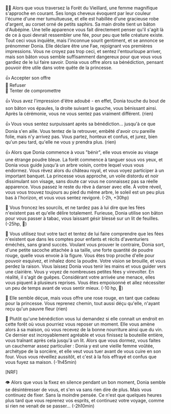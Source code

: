 🧚‍♀️ Alors que vous traversez la Forêt du Vieillard, une femme magnifique s'approche en courant. Ses longs cheveux évoquent par leur couleur l'écume d'une mer tumultueuse, et elle est habillée d'une gracieuse robe d'argent, au corset orné de petits saphirs. Sa main droite tient un bâton d'Aubépine. Une telle apparence vous fait directement penser qu'il s'agit là de ce à quoi devrait ressembler une fée, pour peu que telle créature existe. Tout ceci vous inquiète, mais l'inconnue sourit gentiment, et se annonce se prénommer Donia.
Elle déclare être une Fae, rejoignant vos premières impressions. Vous ne croyez pas trop ceci, et sentez l'entourloupe arriver, mais son bâton vous semble suffisamment dangereux pour que vous vous gardiez de le lui faire savoir. Donia vous offre alors sa bénédiction, pensant pouvoir être utile dans votre quête de la princesse.

👍 Accepter son offre  
👿 Refuser   
🤝 Tenter de compromettre  

👍 Vous avez l'impression d'être adoubé - en effet, Donia touche du bout de son bâton vos épaules, la droite suivant la gauche, vous bénissant ainsi. Après la cérémonie, vous ne vous sentez pas vraiment différent. (rien)

👍 Vous vous sentez surpuissant après sa bénédiction... jusqu'à ce que Donia s'en aille. Vous tentez de la retrouver, embêté d'avoir cru pareille folie, mais n'y arrivez pas. Vous partez, honteux et confus, et jurez, bien qu'un peu tard, qu'elle ne vous y prendra plus. (rien)

👍 Alors que Donia commence à vous "bénir", elle vous envoie au visage une étrange poudre bleue. La forêt commence à tanguer sous vos yeux, et Donia vous guide jusqu'à un arbre voisin, contre lequel vous vous endormez. Vous rêvez alors du château royal, et vous voyez participer à un important banquet. La princesse vous approche, un voile distordu et noir dissimulant son visage, sans doute car vous ne connaissez pas sa réelle apparence. Vous passez le reste du rêve à danser avec elle. À votre réveil, vous vous trouvez toujours au pied du même arbre, le soleil est un peu plus bas à l'horizon, et vous vous sentez revigoré. (-2h, +30hp)

👿 Vous froncez les sourcils, et ne tardez pas à lui dire que les fées n'existent pas et qu'elle délire totalement. Furieuse, Donia utilise son bâton pour vous passer à tabac, vous laissant gésir blessé sur un lit de feuilles. (-25hp, 🤕)

👿 Vous utilisez tout votre tact et tentez de lui faire comprendre que les fées n'existent que dans les comptes pour enfants et récits d'aventuriers éméchés, sans grand succès. Voulant vous prouver le contraire, Donia sort, d'une petite sacoche attachée à sa taille, une forte quantité de poudre rouge, quelle vous envoie à la figure. Vous êtes trop proche d'elle pour pouvoir esquivez, et inhalez donc la poudre. Votre vision se brouille, et vous perdez la raison. Vous laissez Donia vous tenir les mains et vous guider vers une clairière. Vous y voyez de nombreuses petites fées y virevolter. En réalité, il s'agit de guêpes. Considérant votre arrivée une menace, elles vous piquent à plusieurs reprises. Vous êtes empoisonné et allez nécessiter un peu de temps avant de vous sentir mieux. (-10 hp, 🤢)

🤝 Elle semble déçue, mais vous offre une rose rouge, en tant que cadeau pour la princesse. Vous reprenez chemin, tout aussi déçu qu'elle, n'ayant reçu qu'un pauvre fleur (rien) 

🤝 Plutôt qu'une bénédiction vous lui demandez si elle connait un endroit en cette forêt où vous pourriez vous reposer un moment. Elle vous amène alors à sa maison, où vous recevez de la bonne nourriture ainsi que du vin. Ce dernier est incroyablement agréable et vous finissez la bouteille entière, vous traînant après cela jusqu'à un lit. Alors que vous dormez, vous faites un cauchemar assez particulier : Donia y est une vieille femme voûtée, archétype de la sorcière, et elle veut vous tuer avant de vous cuire en son four. Vous vous réveillez aussitôt, et c'est à la fois effrayé et confus que vous fuyez sa maison. (-1h45min)

[NRF]

👁️ Alors que vous la fixez en silence pendant un bon moment, Donia semble se désintéresser de vous, et s'en va sans rien dire de plus. Mais vous continuez de fixer. Sans la moindre pensée. Ce n'est que quelques heures plus tard que vous reprenez vos esprits, et continuez votre voyage, comme si rien ne venait de se passer... (-2h10min)
